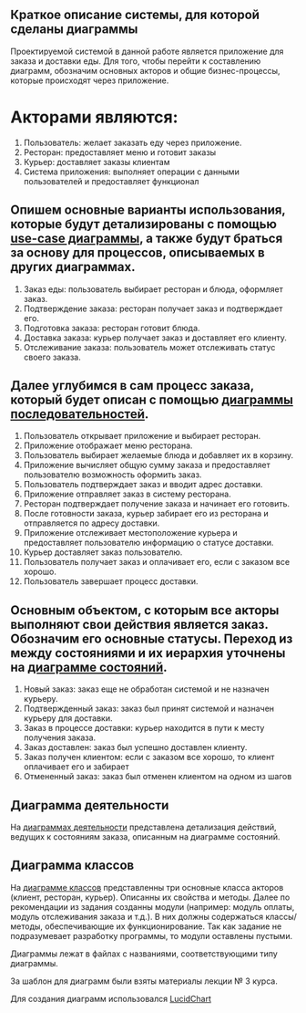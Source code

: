 ## Краткое описание системы, для которой сделаны диаграммы

Проектируемой системой в данной работе является приложение для заказа и доставки еды. Для того, чтобы перейти к составлению диаграмм, обозначим основных акторов и общие бизнес-процессы, которые происходят через приложение.

# Акторами являются: 

1. Пользователь: желает заказать еду через приложение.
2. Ресторан: предоставляет меню и готовит заказы
3. Курьер: доставляет заказы клиентам
4. Система приложения: выполняет операции с данными пользователей и предоставляет функционал

## Опишем основные варианты использования, которые будут детализированы с помощью [use-case диаграммы](https://github.com/zpankova/App_design_UML/blob/main/%D0%94%D0%B8%D0%B0%D0%B3%D1%80%D0%B0%D0%BC%D0%BC%D0%B0%20%D0%B2%D0%B0%D1%80%D0%B8%D0%B0%D0%BD%D1%82%D0%BE%D0%B2%20%D0%B8%D1%81%D0%BF%D0%BE%D0%BB%D1%8C%D0%B7%D0%BE%D0%B2%D0%B0%D0%BD%D0%B8%D1%8F.pdf), а также будут браться за основу для процессов, описываемых в других диаграммах.

1. Заказ еды: пользователь выбирает ресторан и блюда, оформляет заказ.
2. Подтверждение заказа: ресторан получает заказ и подтверждает его.
3. Подготовка заказа: ресторан готовит блюда.
4. Доставка заказа: курьер получает заказ и доставляет его клиенту.
5. Отслеживание заказа: пользователь может отслеживать статус своего заказа.

## Далее углубимся в сам процесс заказа, который будет описан с помощью [диаграммы последовательностей](https://github.com/zpankova/App_design_UML/blob/main/%D0%94%D0%B8%D0%B0%D0%B3%D1%80%D0%B0%D0%BC%D0%BC%D0%B0%20%D0%BF%D0%BE%D1%81%D0%BB%D0%B5%D0%B4%D0%BE%D0%B2%D0%B0%D1%82%D0%B5%D0%BB%D1%8C%D0%BD%D0%BE%D1%81%D1%82%D0%B8.pdf).

1. Пользователь открывает приложение и выбирает ресторан.
2. Приложение отображает меню ресторана.
3. Пользователь выбирает желаемые блюда и добавляет их в корзину.
4. Приложение вычисляет общую сумму заказа и предоставляет пользователю возможность оформить заказ.
5. Пользователь подтверждает заказ и вводит адрес доставки.
6. Приложение отправляет заказ в систему ресторана.
7. Ресторан подтверждает получение заказа и начинает его готовить.
8. После готовности заказа, курьер забирает его из ресторана и отправляется по адресу доставки.
9. Приложение отслеживает местоположение курьера и предоставляет пользователю информацию о статусе доставки.
10. Курьер доставляет заказ пользователю.
11. Пользователь получает заказ и оплачивает его, если с заказом все хорошо.
12. Пользователь завершает процесс доставки.

## Основным объектом, с которым все акторы выполняют свои действия является заказ. Обозначим его основные статусы. Переход из между состояниями и их иерархия уточнены на [диаграмме состояний](https://github.com/zpankova/App_design_UML/blob/main/%D0%94%D0%B8%D0%B0%D0%B3%D1%80%D0%B0%D0%BC%D0%BC%D0%B0%20%D1%81%D0%BE%D1%81%D1%82%D0%BE%D1%8F%D0%BD%D0%B8%D1%8F%20%D0%B7%D0%B0%D0%BA%D0%B0%D0%B7%D0%B0.pdf).

1. Новый заказ: заказ еще не обработан системой и не назначен курьеру.
2. Подтвержденный заказ: заказ был принят системой и назначен курьеру для доставки.
3. Заказ в процессе доставки: курьер находится в пути к месту получения заказа.
4. Заказ доставлен: заказ был успешно доставлен клиенту.
5. Заказ получен клиентом: если с заказом все хорошо, то клиент оплачивает его и забирает
6. Отмененный заказ: заказ был отменен  клиентом на одном из шагов

## Диаграмма деятельности
На [диаграммах деятельности](https://github.com/zpankova/App_design_UML/blob/main/%D0%94%D0%B8%D0%B0%D0%B3%D1%80%D0%B0%D0%BC%D0%BC%D0%B0%20%D0%B4%D0%B5%D1%8F%D1%82%D0%B5%D0%BB%D1%8C%D0%BD%D0%BE%D1%81%D1%82%D0%B8.pdf) представлена детализация действий, ведущих к состояниям заказа, описанным на диаграмме состояний.

## Диаграмма классов
На  [диаграмме классов](https://github.com/zpankova/App_design_UML/blob/main/%D0%94%D0%B8%D0%B0%D0%B3%D1%80%D0%B0%D0%BC%D0%BC%D0%B0%20%D0%BA%D0%BB%D0%B0%D1%81%D1%81%D0%BE%D0%B2.pdf) представленны три основные класса акторов (клиент, ресторан, курьер). Описанны их свойства и методы. Далее по рекомендации из задания созданны модули (например: модуль оплаты, модуль отслеживания заказа и т.д.). В них должны содержаться классы/методы, обеспечивающие их функционирование. Так как задание не подразумевает разработку программы, то модули оставлены пустыми.

Диаграммы лежат в файлах с названиями, соответствующими типу диаграммы.

За шаблон для диаграмм были взяты материалы лекции № 3 курса.

Для создания диаграмм использовался [LucidChart](https://www.lucidchart.com/pages/examples/uml_diagram_tool)
